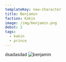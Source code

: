 ```yaml
---
templateKey: new-character
title: Benjamin
faction: Kakin
image: /img/benjamin.png
debut: 2
tags:
  - kakin
  - prince
---
```


dsadasdad
![benjamin](/img/benjamin.png)
